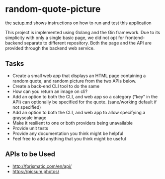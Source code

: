 # random-quote-picture

the [setup.md](setup.md) shows instructions on how to run and test this application

This project is implemented using Golang and the Gin framework. Due to its simplicity with only a single basic page, we did not opt for frontend-backend separate to different repository. Both the page and the API are provided through the backend web service.

## Tasks

- Create a small web app that displays an HTML page containing a random quote, and random picture from the two APIs below.
- Create a back-end CLI tool to do the same
- How can you return an image on cli?
- Add an option to both the CLI, and web app so a category (“key” in the API) can optionally be specified for the quote.  (sane/working default if not specified)
- Add an option to both the CLI, and web app to allow specifying a grayscale image
- Make it resilient to one or both providers being unavailable
- Provide unit tests
- Provide any documentation you think might be helpful
- Feel free to add anything that you think might be useful


## APIs to be Used
- http://forismatic.com/en/api/
- https://picsum.photos/